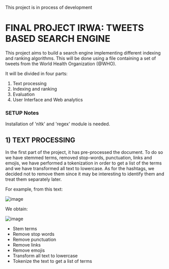 This project is in process of development

# FINAL PROJECT IRWA: TWEETS BASED SEARCH ENGINE

This project aims to build a search engine implementing different indexing and ranking
algorithms. This will be done using a file containing a set of tweets from the World Health
Organization (@WHO).

It will be divided in four parts:
  1) Text processing
  2) Indexing and ranking
  3) Evaluation 
  4) User Interface and Web analytics

### SETUP Notes
Installation of 'nltk' and 'regex' module is needed. 

## 1) TEXT PROCESSING

In the first part of the project, it has pre-processed the document. To do so we have stemmed terms, removed stop-words, punctuation, links and emojis, we have performed a tokenization in order to get a list of the terms and we have transformed all text to lowercase. As for the hashtags, we decided not to remove them since it may be interesting to identify them and treat them separately later.

For example, from this text: 

![image](https://user-images.githubusercontent.com/93143576/139066531-8a7efff6-141c-4e33-9f76-e8e28c8373e8.png)

We obtain: 

![image](https://user-images.githubusercontent.com/93143576/139066915-7974d92d-acf6-4887-9c00-b2d6df9b0fc7.png)


- Stem terms
- Remove stop words
- Remove punctuation 
- Remove links
- Remove emojis
- Transform all text to lowercase
- Tokenize the text to get a list of terms

